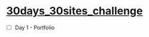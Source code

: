 # [30days_30sites_challenge](http://www.codelegy.com/courses/30-days-30-sites/)

- [ ] Day 1 - Portfolio
